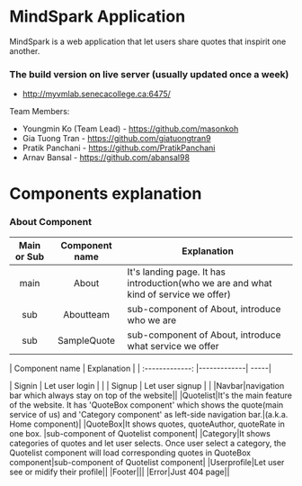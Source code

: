 # MindSpark Application

MindSpark is a web application that let users share quotes that inspirit one another.

### The build version on live server (usually updated once a week)
* http://myvmlab.senecacollege.ca:6475/


Team Members:
* Youngmin Ko (Team Lead) - https://github.com/masonkoh
* Gia Tuong Tran - https://github.com/giatuongtran9
* Pratik Panchani - https://github.com/PratikPanchani
* Arnav Bansal - https://github.com/abansal98

# Components explanation

### About Component
| Main or Sub | Component name        | Explanation           |
|:-------------:| :-------------: |-------------|
|main| About      | It's landing page. It has introduction(who we are and what kind of service we offer) |
|sub| Aboutteam      | sub-component of About, introduce who we are |
|sub|SampleQuote|sub-component of About, introduce what service we offer|

| Component name        | Explanation           |
| :-------------: |-------------| -----|

| Signin      | Let user login      |    |
| Signup | Let user signup      |    |
|Navbar|navigation bar which always stay on top of the website||
|Quotelist|It's the main feature of the website. It has 'QuoteBox component' which shows the quote(main service of us) and 'Category component' as left-side navigation bar.|(a.k.a. Home component)|
|QuoteBox|It shows quotes, quoteAuthor, quoteRate in one box. |sub-component of Quotelist component|
|Category|It shows categories of quotes and let user selects. Once user select a category, the Quotelist component will load corresponding quotes in QuoteBox component|sub-component of Quotelist component|
|Userprofile|Let user see or midify their profile||
|Footer|||
|Error|Just 404 page||

